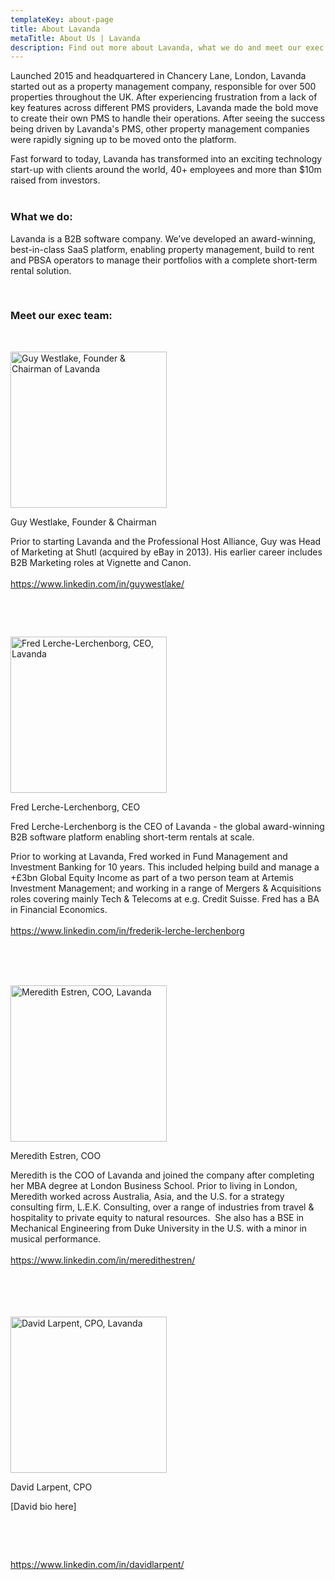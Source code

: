 ```yaml
---
templateKey: about-page
title: About Lavanda
metaTitle: About Us | Lavanda
description: Find out more about Lavanda, what we do and meet our exec team.
---
```

<p>Launched 2015 and headquartered in Chancery Lane, London, Lavanda started out as a property management company, responsible for over 500 properties throughout the UK. After experiencing frustration from a lack of key features across different PMS providers, Lavanda made the bold move to create their own PMS to handle their operations. After seeing the success being driven by Lavanda's PMS, other property management companies were rapidly signing up to be moved onto the platform.</p>
<p>Fast forward to today, Lavanda has transformed into an exciting technology start-up with clients around the world, 40+ employees and more than $10m raised from investors.<br /><br /></p>
<h3>What we do:</h3>
<p>Lavanda is a B2B software company. We&rsquo;ve developed an award-winning, best-in-class SaaS platform, enabling property management, build to rent and PBSA operators to manage their portfolios with a complete short-term rental solution.</p>
<p>&nbsp;</p>
<h3>Meet our exec team:</h3>
<p class="c1 c7">&nbsp;</p>
<p class="c1 c7"><span class="c11"><img src="https://lh3.googleusercontent.com/r28JYF8O-oEEXVGpRX4KryWHoHRPI5Ys_5Oysf2xRyFRTnfzl2TUfBvnkLQVzgPipSkULirr0HDFJg98L_TXiXC2B1fKSFZ61ePw-0rMEdzJLFpjFjWq2DBqsEqWNh_5eYHHCbqf" alt="Guy Westlake, Founder &amp; Chairman of Lavanda" width="250" height="250" /></span></p>
<p class="c1 c7"><span class="c11">Guy Westlake, Founder &amp; Chairman</span></p>
<p class="c1"><span class="c4">Prior to starting Lavanda and the Professional Host Alliance, Guy was Head of Marketing at Shutl (acquired by eBay in 2013). His earlier career includes B2B Marketing roles at Vignette and Canon.<br /><br /></span><span class="c9 c14"><a class="c16" href="https://www.google.com/url?q=https://www.linkedin.com/in/guywestlake/&amp;sa=D&amp;ust=1589497764809000">https://www.linkedin.com/in/guywestlake/</a></span></p>
<p class="c1">&nbsp;</p>
<p class="c1 c7">&nbsp;</p>
<p class="c1 c7"><span class="c11"><img src="https://lh3.googleusercontent.com/xfK54ZRHT4r7xyLSLvWLBC3FfcZPDK_-M5Mau4URq5v3xcTj9AfUHgHbFcR9txat_Xl9DI6ARk6T2qyM0hspO3E7SmHLTQAKsuaK-27BroIryaXPHv3J2B_sBAhrs-4VfBqrLrTL" alt="Fred Lerche-Lerchenborg, CEO, Lavanda" width="250" height="250" /></span></p>
<p class="c1 c7"><span class="c4">Fred Lerche-Lerchenborg, CEO</span></p>
<p class="c1"><span class="c4">Fred Lerche-Lerchenborg is the CEO of Lavanda - the global award-winning B2B software platform enabling short-term rentals at scale.</span></p>
<p class="c1"><span class="c4">Prior to working at Lavanda, Fred worked in Fund Management and Investment Banking for 10 years. This included helping build and manage a +&pound;3bn Global Equity Income as part of a two person team at Artemis Investment Management; and working in a range of Mergers &amp; Acquisitions roles covering mainly Tech &amp; Telecoms at e.g. Credit Suisse. Fred has a BA in Financial Economics.<br /><br /></span><span class="c9 c19"><a class="c16" href="https://www.google.com/url?q=https://www.linkedin.com/in/frederik-lerche-lerchenborg-a274145&amp;sa=D&amp;ust=1589497764810000">https://www.linkedin.com/in/frederik-lerche-lerchenborg</a><br /><br /><br /></span></p>
<p class="c1 c7">&nbsp;</p>
<p class="c1 c7"><span class="c11"><img src="https://lh3.googleusercontent.com/o8gScNXwVIa-HNavIhH7LXF3YEFbSkJxKz9qAeSxwAJE6DUYL8puDTEz427TTQ_eE6sHe6IxhMyqvYbJI0Iq4Xh5VFNB8YKV1t-L-HkDsBEuQEMKz5uTpuCry3O-ElI63TRC8TMS" alt="Meredith Estren, COO, Lavanda" width="250" height="250" /></span></p>
<p class="c1 c7"><span class="c11">Meredith Estren, COO</span></p>
<p class="c1"><span class="c4">Meredith is the COO of Lavanda and joined the company after completing her MBA degree at London Business School. Prior to living in London, Meredith worked across Australia, Asia, and the U.S. for a strategy consulting firm, L.E.K. Consulting, over a range of industries from travel &amp; hospitality to private equity to natural resources. &nbsp;She also has a BSE in Mechanical Engineering from Duke University in the U.S. with a minor in musical performance.<br /><br /></span><span class="c9 c14"><a href="https://www.linkedin.com/in/meredithestren/">https://www.linkedin.com/in/meredithestren/</a><br /><br /><br /><br /><br /></span></p>
<p class="c1 c7"><span class="c11"><img src="https://lh3.googleusercontent.com/yfU-v2CTtqarCZYwxOVdkuw77vhmse2XLxDpP-sNClzuL57-2MN5TtT4nMOtMLeHPZS7rxzh8lDYsZ2S4gUom6PDDqf2DayectlVi2K54wQTZVZfDPQtQwqcjCurD80NF5MMihcl" alt="David Larpent, CPO, Lavanda" width="250" height="250" /></span></p>
<p class="c1 c7"><span class="c11">David Larpent, CPO</span></p>
<p class="c1"><span class="c5 c4">[David bio here]</span></p>
<p class="c0">&nbsp;</p>
<p class="c0">&nbsp;</p>
<p class="c1 c7"><span class="c9"><a class="c16" href="https://www.google.com/url?q=https://www.linkedin.com/in/davidlarpent/&amp;sa=D&amp;ust=1589497764811000">https://www.linkedin.com/in/davidlarpent/</a></span></p>